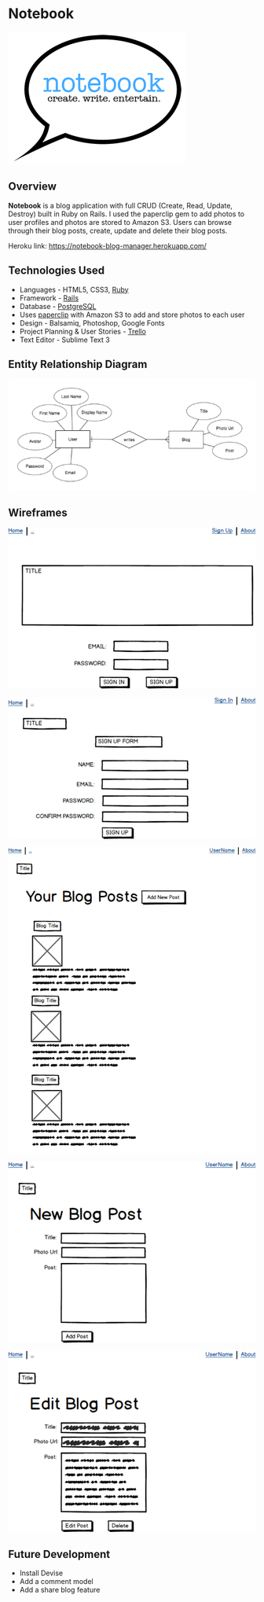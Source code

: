 # Notebook

![Notebook logo](https://github.com/iamsydsmith/blog-manager/blob/master/app/assets/images/notebook-small.png)

## Overview

**Notebook** is a blog application with full CRUD (Create, Read, Update, Destroy) built in Ruby on Rails. I used the paperclip gem to add photos to user profiles and photos are stored to Amazon S3. Users can browse through their blog posts, create, update and delete their blog posts.

Heroku link: <https://notebook-blog-manager.herokuapp.com/>

## Technologies Used
* Languages - HTML5, CSS3, [Ruby](https://github.com/ruby/ruby)
* Framework - [Rails](https://github.com/rails/rails)
* Database - [PostgreSQL](https://github.com/postgres/postgres)
* Uses [paperclip](https://github.com/thoughtbot/paperclip) with Amazon S3 to add and store photos to each user
* Design - Balsamiq, Photoshop, Google Fonts
* Project Planning & User Stories - [Trello](https://trello.com/b/JwijHyF7/blog-posts)
* Text Editor - Sublime Text 3

## Entity Relationship Diagram

![Entity Relationship Diagram](https://github.com/iamsydsmith/blog-manager/blob/master/app/assets/images/erdplus-diagram.png)

## Wireframes

![Sign In Page](https://github.com/iamsydsmith/blog-manager/blob/master/app/assets/images/SIGN%20IN%20PAGE.png)

![Sign Up Page](https://github.com/iamsydsmith/blog-manager/blob/master/app/assets/images/Sign%20up%20Page.png)

![All Blogs](https://github.com/iamsydsmith/blog-manager/blob/master/app/assets/images/All%20Blogs.png)

![New Blog](https://github.com/iamsydsmith/blog-manager/blob/master/app/assets/images/New%20Blog%20Post.png)

![Edit Blog](https://github.com/iamsydsmith/blog-manager/blob/master/app/assets/images/Edit%20Post.png)

## Future Development
* Install Devise
* Add a comment model
* Add a share blog feature
